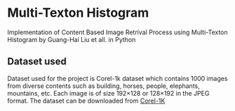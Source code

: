 # Multi-Texton Histogram
Implementation of Content Based Image Retrival Process using Multi-Texton Histogram by Guang-Hai Liu et all. in Python

## Dataset used

Dataset used for the project is Corel-1k dataset which contains 1000 images from diverse contents such as building, horses, people, elephants, mountains, etc. Each image is of size 192×128 or 128×192 in the JPEG format.  The dataset can be downloaded from [Corel-1K](http://www.ci.gxnu.edu.cn/cbir/Dataset.aspx)
